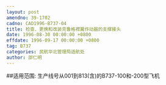 ```yaml
---
layout: post
amendno: 39-1702
cadno: CAD1996-B737-04
title: 检查、更换和改装克鲁格襟翼作动器的支撑接头
date: 1996-08-30 00:00:00 +0800
effdate: 1996-09-17 00:00:00 +0800
tag: B737
categories: 民航华北管理局适航处
author: 邵仁明
---
```


##适用范围:
生产线号从001到813(含)的B737-100和-200型飞机

